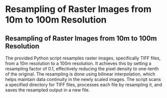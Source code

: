 # Resampling of Raster Images from 10m to 100m Resolution
## Resampling of Raster Images from 10m to 100m Resolution
The provided Python script resamples raster images, specifically TIFF files, from a 10m resolution to a 100m resolution. It achieves this by setting a resampling factor of 0.1, effectively reducing the pixel density to one-tenth of the original. The resampling is done using bilinear interpolation, which helps maintain data continuity in the newly scaled images. The script scans a specified directory for TIFF files, processes each file by resampling it, and saves the resampled output in a new file.
